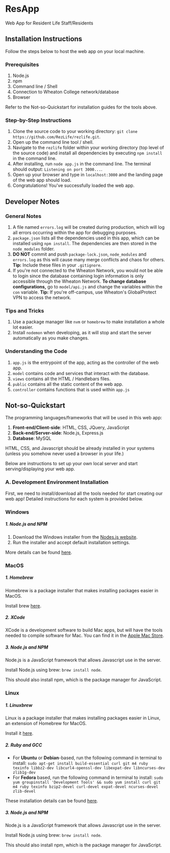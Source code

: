 # ResApp

Web App for Resident Life Staff/Residents 

## Installation Instructions

Follow the steps below to host the web app on your local machine. 

### Prerequisites

1. Node.js
2. npm 
3. Command line / Shell
4. Connection to Wheaton College network/database
5. Browser

Refer to the Not-so-Quickstart for installation guides for the tools above.

### Step-by-Step Instructions

1. Clone the source code to your working directory: `git clone https://github.com/RezLife/rezlife.git`.
2. Open up the command line tool / shell.
3. Navigate to the `rezlife` folder within your working directory (top level of the source code) and install all dependencies by executing `npm install` in the command line.
4. After installing, run `node app.js` in the command line. The terminal should output: `Listening on port 3000...`.
5. Open up your browser and type in `localhost:3000` and the landing page of the web app should load.
6. Congratulations! You've successfully loaded the web app.

## Developer Notes

### General Notes

1. A file named `errors.log` will be created during production, which will log all errors occurring within the app for debugging purposes.
2. `package.json` lists all the dependencies used in this app, which can be installed using `npm install`. The dependencies are then stored in the `node_modules` folder.
3. **DO NOT** commit and push `package-lock.json`, `node_modules` and `errors.log` as this will cause many merge conflicts and chaos for others. **Tip:** Include these files in your `.gitignore`. 
4. If you're not connected to the Wheaton Network, you would not be able to login since the database containing login information is only accessible through the Wheaton Network. **To change database configurations,** go to `model/api.js` and change the variables within the `con` variable. **Tip:** If you're off-campus, use Wheaton's GlobalProtect VPN to access the network. 

### Tips and Tricks

1. Use a package manager like `nvm` or `homebrew` to make installation a whole lot easier. 
2. Install `nodemon` when developing, as it will stop and start the server automatically as you make changes. 

### Understanding the Code
1. `app.js` is the entrypoint of the app, acting as the controller of the web app.
2. `model` contains code and services that interact with the database.
2. `views` contains all the HTML / Handlebars files.
3. `public` contains all the static content of the web app.
4. `controller` contains functions that is used within `app.js`

## Not-so-Quickstart

The programming languages/frameworks that will be used in this web app: 
1. **Front-end/Client-side**: HTML, CSS, JQuery, JavaScript 
2. **Back-end/Server-side**: Node.js, Express.js
3. **Database**: MySQL

HTML, CSS, and Javascript should be already installed in your systems (unless you somehow never used a browser in your life.)

Below are instructions to set up your own local server and start serving/displaying your web app. 

### A. Development Environment Installation
First, we need to install/download all the tools needed for start creating our web app! Detailed instructions for each system is provided below. 

### Windows

##### 1. Node.js and NPM

1. Download the Windows installer from the [Nodes.js website](https://nodejs.org/en/download/).
2. Run the installer and accept default installation settings. 

More details can be found [here](http://blog.teamtreehouse.com/install-node-js-npm-windows).

### MacOS

##### 1. Homebrew
Homebrew is a package installer that makes installing packages easier in MacOS. 

Install brew [here](https://brew.sh/).

##### 2. XCode
XCode is a development software to build Mac apps, but will have the tools needed to compile software for Mac. You can find it in the [Apple Mac Store](https://itunes.apple.com/us/app/xcode/id497799835?mt=12).

##### 3. Node.js and NPM
Node.js is a JavaScript framework that allows Javascript use in the server. 

Install Node.js using brew: `brew install node`. 

This should also install npm, which is the package manager for JavaScript.

### Linux

##### 1. Linuxbrew
Linux is a package installer that makes installing packages easier in Linux, an extension of Homebrew for MacOS. 

Install it [here](http://linuxbrew.sh/).

##### 2. Ruby and GCC
- For **Ubuntu** or **Debian**-based, run the following command in terminal to install: 
`sudo apt-get install build-essential curl git m4 ruby texinfo libbz2-dev libcurl4-openssl-dev libexpat-dev libncurses-dev zlib1g-dev`
- For **Fedora** based, run the following command in terminal to install:
`sudo yum groupinstall 'Development Tools' && sudo yum install curl git m4 ruby texinfo bzip2-devel curl-devel expat-devel ncurses-devel zlib-devel`

These installation details can be found [here](http://blog.teamtreehouse.com/install-node-js-npm-linux).

##### 3. Node.js and NPM
Node.js is a JavaScript framework that allows Javascript use in the server. 

Install Node.js using brew: `brew install node`. 

This should also install npm, which is the package manager for JavaScript.


